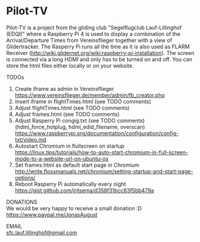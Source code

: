 # Pilot-TV
Pilot-TV is a project from the gliding club "Segelflugclub Lauf-Lillinghof (EDQI)" where a Raspberry Pi 4 is used to display a combination of the Arrival/Departure Times from Vereinsflieger together with a view of Glidertracker. The Rasperry Pi runs all the time as it is also used as FLARM Receiver (http://wiki.glidernet.org/wiki:raspberry-pi-installation). The screen is connected via a long HDMI and only has to be turned on and off. You can store the html files either locally or on your website.

TODOs
1) Create iframe as admin in Vereinsflieger https://www.vereinsflieger.de/member/admin/fb_creator.php
2) Insert iframe in flightTimes.html (see TODO comments)
3) Adjust flightTimes.html (see TODO comments)
4) Adjust frames.html (see TODO comments)
5) Adjust Rasperry Pi congig.txt (see TODO comments) (hdmi_force_hotplug, hdmi_edid_filename, overscan) https://www.raspberrypi.org/documentation/configuration/config-txt/video.md
6) Autostart Chromium in flullscreen on startup https://linux.tips/tutorials/how-to-auto-start-chromium-in-full-screen-mode-to-a-website-url-on-ubuntu-os
7) Set frames.html as default start page in Chromium http://write.flossmanuals.net/chromium/setting-startup-and-start-page-options/
8) Reboot Rasperry Pi automatically every night https://gist.github.com/jritsema/d358f31bcc83f5bb479a

DONATIONS<br>
We would be very happy to receive a small donation :D<br>
https://www.paypal.me/JonasAugust

EMAIL<br>
sfc.lauf.lillinghof@gmail.com
